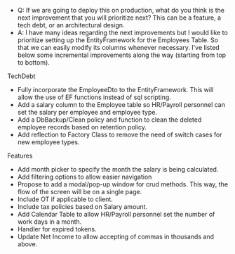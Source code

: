 * Q: If we are going to deploy this on production, what do you think is the next improvement that you will prioritize next? This can be a feature, a tech debt, or an architectural design.
* A: I have many ideas regarding the next improvements but I would like to prioritize setting up the EntityFramework for the Employees Table. So that we can easily modify its columns whenever necessary.
I've listed below some incremental improvements along the way (starting from top to bottom).

TechDebt
* Fully incorporate the EmployeeDto to the EntityFramework. This will allow the use of EF functions instead of sql scripting.
* Add a salary column to the Employee table so HR/Payroll personnel can set the salary per employee and employee type.
* Add a DbBackup/Clean policy and function to clean the deleted employee records based on retention policy.
* Add reflection to Factory Class to remove the need of switch cases for new employee types.

Features
* Add month picker to specify the month the salary is being calculated.
* Add filtering options to allow easier navigation
* Propose to add a modal/pop-up window for crud methods. This way, the flow of the screen will be on a single page.
* Include OT if applicable to client.
* Include tax policies based on Salary amount.
* Add Calendar Table to allow HR/Payroll personnel set the number of work days in a month. 
* Handler for expired tokens. 
* Update Net Income to allow accepting of commas in thousands and above.
